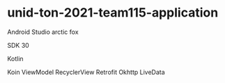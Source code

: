 # unid-ton-2021-team115-application




Android Studio arctic fox

SDK 30


Kotlin




Koin
ViewModel
RecyclerView
Retrofit
Okhttp
LiveData
